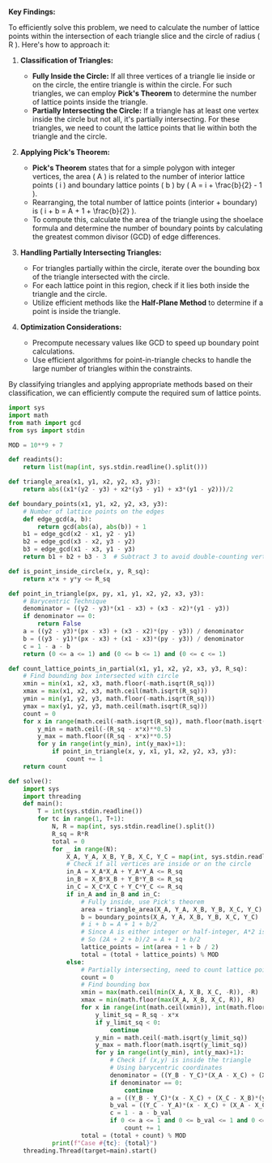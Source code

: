 **Key Findings:**

To efficiently solve this problem, we need to calculate the number of lattice points within the intersection of each triangle slice and the circle of radius \( R \). Here's how to approach it:

1. **Classification of Triangles:**
   - **Fully Inside the Circle:** If all three vertices of a triangle lie inside or on the circle, the entire triangle is within the circle. For such triangles, we can employ **Pick's Theorem** to determine the number of lattice points inside the triangle.
   - **Partially Intersecting the Circle:** If a triangle has at least one vertex inside the circle but not all, it's partially intersecting. For these triangles, we need to count the lattice points that lie within both the triangle and the circle.

2. **Applying Pick's Theorem:**
   - **Pick's Theorem** states that for a simple polygon with integer vertices, the area \( A \) is related to the number of interior lattice points \( i \) and boundary lattice points \( b \) by \( A = i + \frac{b}{2} - 1 \).
   - Rearranging, the total number of lattice points (interior + boundary) is \( i + b = A + 1 + \frac{b}{2} \).
   - To compute this, calculate the area of the triangle using the shoelace formula and determine the number of boundary points by calculating the greatest common divisor (GCD) of edge differences.

3. **Handling Partially Intersecting Triangles:**
   - For triangles partially within the circle, iterate over the bounding box of the triangle intersected with the circle.
   - For each lattice point in this region, check if it lies both inside the triangle and the circle.
   - Utilize efficient methods like the **Half-Plane Method** to determine if a point is inside the triangle.

4. **Optimization Considerations:**
   - Precompute necessary values like GCD to speed up boundary point calculations.
   - Use efficient algorithms for point-in-triangle checks to handle the large number of triangles within the constraints.

By classifying triangles and applying appropriate methods based on their classification, we can efficiently compute the required sum of lattice points.

```python
import sys
import math
from math import gcd
from sys import stdin

MOD = 10**9 + 7

def readints():
    return list(map(int, sys.stdin.readline().split()))

def triangle_area(x1, y1, x2, y2, x3, y3):
    return abs((x1*(y2 - y3) + x2*(y3 - y1) + x3*(y1 - y2)))/2

def boundary_points(x1, y1, x2, y2, x3, y3):
    # Number of lattice points on the edges
    def edge_gcd(a, b):
        return gcd(abs(a), abs(b)) + 1
    b1 = edge_gcd(x2 - x1, y2 - y1)
    b2 = edge_gcd(x3 - x2, y3 - y2)
    b3 = edge_gcd(x1 - x3, y1 - y3)
    return b1 + b2 + b3 - 3  # Subtract 3 to avoid double-counting vertices

def is_point_inside_circle(x, y, R_sq):
    return x*x + y*y <= R_sq

def point_in_triangle(px, py, x1, y1, x2, y2, x3, y3):
    # Barycentric Technique
    denominator = ((y2 - y3)*(x1 - x3) + (x3 - x2)*(y1 - y3))
    if denominator == 0:
        return False
    a = ((y2 - y3)*(px - x3) + (x3 - x2)*(py - y3)) / denominator
    b = ((y3 - y1)*(px - x3) + (x1 - x3)*(py - y3)) / denominator
    c = 1 - a - b
    return (0 <= a <= 1) and (0 <= b <= 1) and (0 <= c <= 1)

def count_lattice_points_in_partial(x1, y1, x2, y2, x3, y3, R_sq):
    # Find bounding box intersected with circle
    xmin = min(x1, x2, x3, math.floor(-math.isqrt(R_sq)))
    xmax = max(x1, x2, x3, math.ceil(math.isqrt(R_sq)))
    ymin = min(y1, y2, y3, math.floor(-math.isqrt(R_sq)))
    ymax = max(y1, y2, y3, math.ceil(math.isqrt(R_sq)))
    count = 0
    for x in range(math.ceil(-math.isqrt(R_sq)), math.floor(math.isqrt(R_sq)) + 1):
        y_min = math.ceil(-(R_sq - x*x)**0.5)
        y_max = math.floor((R_sq - x*x)**0.5)
        for y in range(int(y_min), int(y_max)+1):
            if point_in_triangle(x, y, x1, y1, x2, y2, x3, y3):
                count += 1
    return count

def solve():
    import sys
    import threading
    def main():
        T = int(sys.stdin.readline())
        for tc in range(1, T+1):
            N, R = map(int, sys.stdin.readline().split())
            R_sq = R*R
            total = 0
            for _ in range(N):
                X_A, Y_A, X_B, Y_B, X_C, Y_C = map(int, sys.stdin.readline().split())
                # Check if all vertices are inside or on the circle
                in_A = X_A*X_A + Y_A*Y_A <= R_sq
                in_B = X_B*X_B + Y_B*Y_B <= R_sq
                in_C = X_C*X_C + Y_C*Y_C <= R_sq
                if in_A and in_B and in_C:
                    # Fully inside, use Pick's theorem
                    area = triangle_area(X_A, Y_A, X_B, Y_B, X_C, Y_C)
                    b = boundary_points(X_A, Y_A, X_B, Y_B, X_C, Y_C)
                    # i + b = A + 1 + b/2
                    # Since A is either integer or half-integer, A*2 is integer
                    # So (2A + 2 + b)/2 = A + 1 + b/2
                    lattice_points = int(area + 1 + b / 2)
                    total = (total + lattice_points) % MOD
                else:
                    # Partially intersecting, need to count lattice points in both triangle and circle
                    count = 0
                    # Find bounding box
                    xmin = max(math.ceil(min(X_A, X_B, X_C, -R)), -R)
                    xmax = min(math.floor(max(X_A, X_B, X_C, R)), R)
                    for x in range(int(math.ceil(xmin)), int(math.floor(xmax)) + 1):
                        y_limit_sq = R_sq - x*x
                        if y_limit_sq < 0:
                            continue
                        y_min = math.ceil(-math.isqrt(y_limit_sq))
                        y_max = math.floor(math.isqrt(y_limit_sq))
                        for y in range(int(y_min), int(y_max)+1):
                            # Check if (x,y) is inside the triangle
                            # Using barycentric coordinates
                            denominator = ((Y_B - Y_C)*(X_A - X_C) + (X_C - X_B)*(Y_A - Y_C))
                            if denominator == 0:
                                continue
                            a = ((Y_B - Y_C)*(x - X_C) + (X_C - X_B)*(y - Y_C)) / denominator
                            b_val = ((Y_C - Y_A)*(x - X_C) + (X_A - X_C)*(y - Y_C)) / denominator
                            c = 1 - a - b_val
                            if 0 <= a <= 1 and 0 <= b_val <= 1 and 0 <= c <= 1:
                                count += 1
                    total = (total + count) % MOD
            print(f"Case #{tc}: {total}")
    threading.Thread(target=main).start()

```